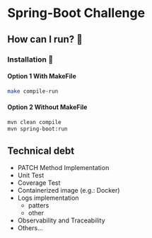 # Spring-Boot Challenge

## How can I run?  🚀


### Installation 🔧

#### Option 1 With MakeFile
```bash
make compile-run         
```
#### Option 2 Without MakeFile

```bash
mvn clean compile
mvn spring-boot:run
```


## Technical debt

- PATCH Method Implementation
- Unit Test
- Coverage Test
- Containerized image (e.g.: Docker)
- Logs implementation 
  - patters 
  - other
- Observability and Traceability
- Others...